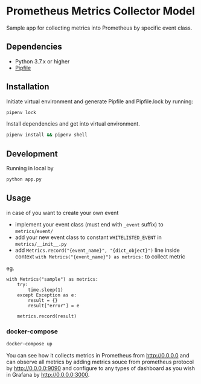 # Prometheus Metrics Collector Model

Sample app for collecting metrics into Prometheus by specific event class.

## Dependencies

- Python 3.7.x or higher
- [Pipfile](https://github.com/pypa/pipfile)

## Installation

Initiate virtual environment and generate Pipfile and Pipfile.lock by running:

```sh
pipenv lock
```

Install dependencies and get into virtual environment.

```sh
pipenv install && pipenv shell
```

## Development

Running in local by

```sh
python app.py
```

## Usage

in case of you want to create your own event
- implement your event class (must end with `_event` suffix) to `metrics/event/`
- add your new event class to constant `WHITELISTED_EVENT` in `metrics/__init__.py`
- add `Metrics.record("{event_name}", "{dict_object}")` line inside context
  `with Metrics("{event_name}") as metrics:` to collect metric

eg.

```
with Metrics("sample") as metrics:
    try:
        time.sleep(1)
    except Exception as e:
        result = {}
        result["error"] = e

    metrics.record(result)
```

### docker-compose

```sh
docker-compose up
```

You can see how it collects metrics in Prometheus from http://0.0.0.0 and can
observe all metrics by adding metrics souce from prometheus protocol by
http://0.0.0.0:9090 and configure to any types of dashboard as you wish in
Grafana by http://0.0.0.0:3000.
